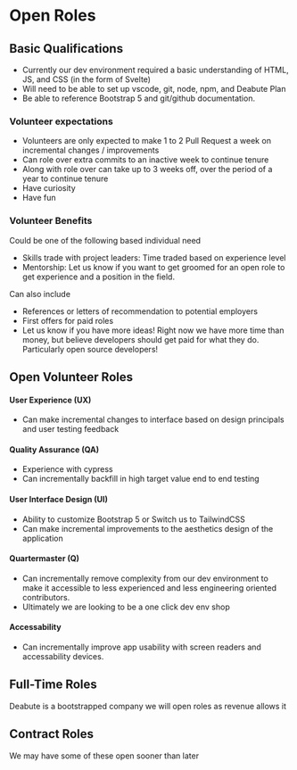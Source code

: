# Open Roles

## Basic Qualifications

- Currently our dev environment required a basic understanding of HTML, JS, and CSS (in the form of Svelte)
- Will need to be able to set up vscode, git, node, npm, and Deabute Plan
- Be able to reference Bootstrap 5 and git/github documentation.

### Volunteer expectations

- Volunteers are only expected to make 1 to 2 Pull Request a week on incremental changes / improvements
- Can role over extra commits to an inactive week to continue tenure
- Along with role over can take up to 3 weeks off, over the period of a year to continue tenure
- Have curiosity
- Have fun

### Volunteer Benefits

Could be one of the following based individual need

- Skills trade with project leaders: Time traded based on experience level
- Mentorship: Let us know if you want to get groomed for an open role to get experience and a position in the field.

Can also include

- References or letters of recommendation to potential employers
- First offers for paid roles
- Let us know if you have more ideas! Right now we have more time than money, but believe developers should get paid for what they do. Particularly open source developers!

## Open Volunteer Roles

#### User Experience (UX)

- Can make incremental changes to interface based on design principals and user testing feedback

#### Quality Assurance (QA)

- Experience with cypress
- Can incrementally backfill in high target value end to end testing

#### User Interface Design (UI)

- Ability to customize Bootstrap 5 or Switch us to TailwindCSS
- Can make incremental improvements to the aesthetics design of the application

#### Quartermaster (Q)

- Can incrementally remove complexity from our dev environment to make it accessible to less experienced and less engineering oriented contributors.
- Ultimately we are looking to be a one click dev env shop

#### Accessability

- Can incrementally improve app usability with screen readers and accessability devices.

## Full-Time Roles

Deabute is a bootstrapped company we will open roles as revenue allows it

## Contract Roles

We may have some of these open sooner than later
